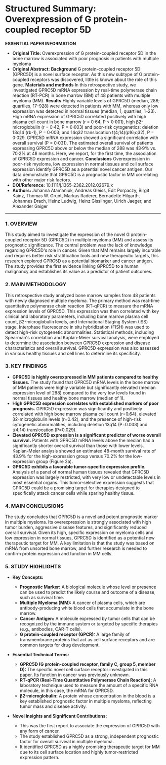 # Structured Summary: Overexpression of G protein-coupled receptor 5D

**ESSENTIAL PAPER INFORMATION**

*   **Original Title:** Overexpression of G protein-coupled receptor 5D in the bone marrow is associated with poor prognosis in patients with multiple myeloma
*   **Original Abstract:** **Background** G protein-coupled receptor 5D (GPRC5D) is a novel surface receptor. As this new subtype of G protein-coupled receptors was discovered, little is known about the role of this gene. **Materials and methods** In this retrospective study, we investigated GPRC5D mRNA expression by real-time polymerase chain reaction (RT-PCR) in bone marrow (BM) of 48 patients with multiple myeloma (MM). **Results** Highly variable levels of GPRC5D (median, 288; quartiles, 17–928) were detected in patients with MM, whereas only low expression was detected in normal tissues (median, 1; quartiles, 1–23). High mRNA expression of GPRC5D correlated positively with high plasma cell count in bone marrow (r = 0·64, P < 0·001), high β2-microglobulin (r = 0·42, P = 0·003) and poor-risk cytogenetics: deletion 13q14 (rb-1), P = 0·003; and 14q32 translocation t(4;14)(p16;q32), P = 0·029. GPRC5D mRNA expression showed a significant correlation with overall survival (P = 0·031). The estimated overall survival of patients expressing GPRC5D above or below the median of 288 was 43·9% vs. 70·2% at 48 months. Here, we report, for the first time, the association of GPRC5D expression and cancer. **Conclusions** Overexpression in poor-risk myeloma, low expression in normal tissues and cell surface expression identify GPRC5D as a potential novel cancer antigen. Our data demonstrate that GPRC5D is a prognostic factor in MM correlating with other major risk factors.
*   **DOI/Reference:** 10.1111/j.1365-2362.2012.02679.x
*   **Authors:** Johanna Atamaniuk, Andreas Gleiss, Edit Porpaczy, Birgit Kainz, Thomas W. Grunt, Markus Raderer, Bernadette Hilgarth, Johannes Drach, Heinz Ludwig, Heinz Gisslinger, Ulrich Jaeger, and Alexander Gaiger

---

### 1. OVERVIEW
This study aimed to investigate the expression of the novel G protein-coupled receptor 5D (GPRC5D) in multiple myeloma (MM) and assess its prognostic significance. The central problem was the lack of knowledge regarding GPRC5D's role in cancer. Given that MM remains largely incurable and requires better risk stratification tools and new therapeutic targets, this research explored GPRC5D as a potential biomarker and cancer antigen. The study provides the first evidence linking GPRC5D to a human malignancy and establishes its value as a predictor of patient outcomes.

### 2. MAIN METHODOLOGY
This retrospective study analyzed bone marrow samples from 48 patients with newly diagnosed multiple myeloma. The primary method was real-time quantitative polymerase chain reaction (RT-qPCR) to measure the mRNA expression levels of GPRC5D. This expression was then correlated with key clinical and laboratory parameters, including bone marrow plasma cell count, β2-microglobulin levels, and International Staging System (ISS) stage. Interphase fluorescence in situ hybridization (FISH) was used to detect high-risk cytogenetic abnormalities. Statistical methods, including Spearman's correlation and Kaplan-Meier survival analysis, were employed to determine the association between GPRC5D expression and disease characteristics and overall survival. GPRC5D expression was also assessed in various healthy tissues and cell lines to determine its specificity.

### 3. KEY FINDINGS

*   **GPRC5D is highly overexpressed in MM patients compared to healthy tissues.** The study found that GPRC5D mRNA levels in the bone marrow of MM patients were highly variable but significantly elevated (median expression level of 288) compared to the very low levels found in normal tissues and healthy bone marrow (median of 1).
*   **High GPRC5D expression correlates with established markers of poor prognosis.** GPRC5D expression was significantly and positively correlated with high bone marrow plasma cell count (r=0.64), elevated β2-microglobulin levels (r=0.42), and the presence of high-risk cytogenetic abnormalities, including deletion 13q14 (P=0.003) and t(4;14) translocation (P=0.029).
*   **Elevated GPRC5D expression is a significant predictor of worse overall survival.** Patients with GPRC5D mRNA levels above the median had a significantly shorter overall survival than those with lower levels. Kaplan-Meier analysis showed an estimated 48-month survival rate of 43.9% for the high-expression group versus 70.2% for the low-expression group (Figure 2a).
*   **GPRC5D exhibits a favorable tumor-specific expression profile.** Analysis of a panel of normal human tissues revealed that GPRC5D expression was largely restricted, with very low or undetectable levels in most essential organs. This tumor-selective expression suggests that GPRC5D could be a promising target for therapies designed to specifically attack cancer cells while sparing healthy tissue.

### 4. MAIN CONCLUSIONS
The study concludes that GPRC5D is a novel and potent prognostic marker in multiple myeloma. Its overexpression is strongly associated with high tumor burden, aggressive disease features, and significantly reduced overall survival. Given its high, specific expression on myeloma cells and low expression in normal tissues, GPRC5D is identified as a potential new therapeutic target for MM. A key limitation is that the study was based on mRNA from unsorted bone marrow, and further research is needed to confirm protein expression and function in MM cells.

### 5. STUDY HIGHLIGHTS

*   **Key Concepts:**
    *   **Prognostic Marker:** A biological molecule whose level or presence can be used to predict the likely course and outcome of a disease, such as survival time.
    *   **Multiple Myeloma (MM):** A cancer of plasma cells, which are antibody-producing white blood cells that accumulate in the bone marrow.
    *   **Cancer Antigen:** A molecule expressed by tumor cells that can be recognized by the immune system or targeted by specific therapies (e.g., antibodies, CAR-T cells).
    *   **G protein-coupled receptor (GPCR):** A large family of transmembrane proteins that act as cell surface receptors and are common targets for drug development.

*   **Essential Technical Terms:**
    *   **GPRC5D (G protein-coupled receptor, family C, group 5, member D):** The specific novel cell surface receptor investigated in this paper. Its function in cancer was previously unknown.
    *   **RT-qPCR (Real-Time Quantitative Polymerase Chain Reaction):** A laboratory technique used to measure the amount of a specific RNA molecule, in this case, the mRNA for GPRC5D.
    *   **β2-microglobulin:** A protein whose concentration in the blood is a key established prognostic factor in multiple myeloma, reflecting tumor mass and disease activity.

*   **Novel Insights and Significant Contributions:**
    *   This was the first report to associate the expression of GPRC5D with any form of cancer.
    *   The study established GPRC5D as a strong, independent prognostic factor for overall survival in multiple myeloma.
    *   It identified GPRC5D as a highly promising therapeutic target for MM due to its cell surface location and highly tumor-restricted expression pattern.
